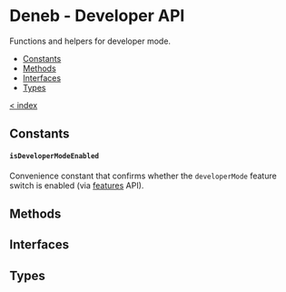 # Deneb - Developer API

Functions and helpers for developer mode.

-   [Constants](#constants)
-   [Methods](#private-methods)
-   [Interfaces](#interfaces)
-   [Types](#types)

[< index](../README.md)

## Constants

#### `isDeveloperModeEnabled`

Convenience constant that confirms whether the `developerMode` feature switch is enabled (via [features](../features/README.md) API).

## Methods

## Interfaces

## Types

